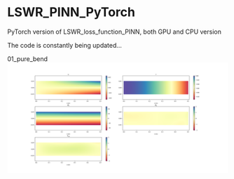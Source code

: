 # LSWR_PINN_PyTorch
PyTorch version of LSWR_loss_function_PINN, both GPU and CPU version   



   
The code is constantly being updated...
   
   



   
01_pure_bend   
![01_pure_bend](./01_pure_bend/CPU/LLL.png)   
